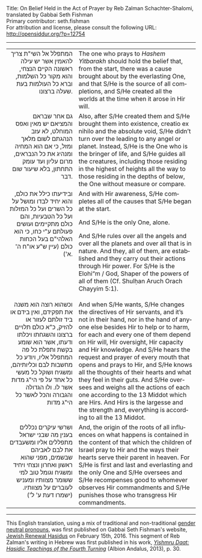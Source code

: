 <html>
<head></head>
<body>
Title: On Belief Held in the Act of Prayer by Reb Zalman Schachter-Shalomi, translated by Gabbai Seth Fishman<br />
Primary contributor: seth.fishman<br />
For attribution and license, please consult the following URL: <a href="http://opensiddur.org/?p=12754">http://opensiddur.org/?p=12754</a>
<p />
<hr />

<table style="margin-left: auto;margin-right: auto;"><tbody>
<tr><td style="vertical-align:top;">
<div class="commentary" lang="he" style="text-align: right;">
המתפלל אל השי"ת צריך להאמין אשר יש עילה ראשונה הקיים הנצחי, והוא מקור כל השלמות, וברא כל העולמות בעת שעלה ברצונו. 
</span></div>
</td>
 
<td style="vertical-align:top;">
<div class="english" lang="en">
The one who prays to <em>Hashem Yitbarakh</em> should hold the belief that, from the start, there was a cause brought about by the everlasting One, and that S/He is the source of all completions, and S/He created all the worlds at the time when it arose in Hir will.
</div>
</td></tr>


<tr><td style="vertical-align:top;">
<div class="commentary" lang="he" style="text-align: right;">
גם אחר שבראם והמציאם יש מאין ואפס המוחלט, לא עזב הנהגתם לשום מלאך ומזל, כי אם הוא המחיה ומנהיג את כל הנבראים, מרום עליון ועד עומק התחתון, בלא שיעור שום דבר. 
</span></div>
</td>
 
<td style="vertical-align:top;">
<div class="english" lang="en">
Also, after S/He created them and S/He brought them into existence, creatio ex nihilo and the absolute void, S/He didn’t turn over the leading to any angel or planet. Instead, S/He is the One who is the bringer of life, and S/He guides all the creatures, including those residing in the highest of heights all the way to those residing in the depths of below, the One without measure or compare.
</div>
</td></tr>


<tr><td style="vertical-align:top;">
<div class="commentary" lang="he" style="text-align: right;">
ובידיעתו כילל את כולם, והוא יחיד לבדו ומושל על כל השרים ועל כל המזלות ועל כל הטבעיות, והם כולם מתקיימים ועושים פעולתם ע"י כחו, כי הוא האלהי"ם בעל הכחות כולם (עיין ש"ע או"ח ה' א'). 
</span></div>
</td>
 
<td style="vertical-align:top;">
<div class="english" lang="en">
And with Hir awareness, S/He completes all of the causes that S/He began at the start.

And S/He is the only One, alone.

And S/He rules over all the angels and over all the planets and over all that is in nature. And they, all of them, are established and they carry out their actions through Hir power. For S/He is the Elohi“m / God, Shaper of the powers of all of them (Cf. Shulḥan Aruch Orach Chayyim 5:1).
</div>
</td></tr>


<tr><td style="vertical-align:top;">
<div class="commentary" lang="he" style="text-align: right;">
וכשהוא רוצה הוא משנה את תפקידם, ואין בידם או ביד זולתם לעזור או להזיק, כ"א כולם תלויים ברצונו והשגחתו ויכלתו ודעתו, אשר הוא שומע בקשת ותפלת כל פה המתפלל אליו, ויודע כל מחשבות לבם וכליותיהם, ומשגיח ושוקל כל מעשי כל אחד על פי הי"ג מדות אשר לו. ולו הגדולה והגבורה והכל לאשר כל הי"ג מדות 
</span></div>
</td>
 
<td style="vertical-align:top;">
<div class="english" lang="en">
And when S/He wants, S/He changes the directives of Hir servants, and it’s not in their hand, nor in the hand of anyone else besides Hir to help or to harm, for each and every one of them depend on Hir will, Hir oversight, Hir capacity and Hir knowledge. And S/He hears the request and prayer of every mouth that opens and prays to Hir, and S/He knows all the thoughts of their hearts and what they feel in their guts. And S/He oversees and weighs all the actions of each one according to the 13 Middot which are Hirs. And Hirs is the largesse and the strength and, everything is according to all the 13 Middot. 
</div>
</td></tr>


<tr><td style="vertical-align:top;">
<div class="commentary" lang="he" style="text-align: right;">
ושרשי עיקרים נכללים בענין מה שבני ישראל מתפללים אליו ומשעבדים את לבם לאביהם שבשמים, מפני שהוא ראשון ואחרון ונצחי ויחיד ומשגיח וגומל טוב למי ששומר מצוותיו ומעניש לעוברים על מצוותיו. (ישמרו דעת ע' ל') 
</span></div>
</td>
 
<td style="vertical-align:top;">
<div class="english" lang="en">
And, the origin of the roots of all influences on what happens is contained in the content of that which the children of Israel pray to Hir and the ways their hearts serve their parent in heaven. For S/He is first and last and everlasting and the only One and S/He oversees and S/He recompenses good to whomever observes Hir commandments and S/He punishes those who transgress Hir commandments.
</div>
</td></tr></tbody></table> 

<hr />
This English translation, using a mix of traditional and non-traditional <a href="https://en.wikipedia.org/wiki/Gender-specific_and_gender-neutral_pronouns">gender neutral pronouns</a>, was first published on Gabbai Seth Fishman's website, <a href="http://www.jewishrenewalhasidus.org/wordpress/the-act-of-prayer/">Jewish Renewal Hasidus</a> on February 15th, 2016. This segment of Reb Zalman's writing in Hebrew was first published in his work, <em><a href="https://www.createspace.com/4258938">Yishmru Daat: Hasidic Teachings of the Fourth Turning</a></em> (Albion Andalus, 2013), p. 30. 
</body>
</html>